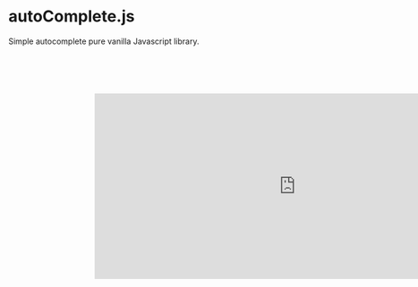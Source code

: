 # autoComplete.js
Simple autocomplete pure vanilla Javascript library.

<iframe
  src="https://carbon.now.sh/embed/?bg=rgba(255%2C255%2C255%2C1)&t=material&wt=none&l=javascript&ds=true&dsyoff=20px&dsblur=68px&wc=true&wa=true&pv=48px&ph=32px&ln=false&fm=Hack&fs=14px&lh=133%25&si=false&code=%252F%252F%2520The%2520app%2520instance%2520creator%250A%250Anew%2520autoComplete(%257B%250A%2509dataSrc%253A%2520grocery%252C%2509%2509%2509%252F%252F%2520Array%2520data%2520source%250A%2509placeHolder%253A%2520%2522Try%2520me%2520...%2522%252C%2509%252F%252F%2520Place%2520Holder%2520text%250A%2509maxNum%253A%252010%252C%2509%2509%2509%2509%2509%252F%252F%2520Max%2520number%2520of%2520results%250A%2509highlight%253A%2520true%252C%2509%2509%2509%252F%252F%2520Highlight%2520matching%2520results%250A%2509dataAttribute%253A%2520%257B%250A%2509%2509tag%253A%2520%2522set%2522%252C%2509%2509%2509%2509%252F%252F%2520Data%2520attribute%2520tag%250A%2509%2509value%253A%2520%2522value%2522%2509%2509%2509%252F%252F%2520Data%2520attribute%2520value%250A%2509%257D%252C%250A%2520%2520%250A%2509onSelection%253A%2520value%2520%253D%253E%2520%257B%250A%2520%2520%2520%2520%2520%2520%2509%252F%252F%2520Action%2520script%2520onClick%2520event%250A%2509%2509document.querySelector(%2522.selection%2522).innerHTML%2520%253D%2520value.id%253B%250A%2509%257D%250A%257D)%253B&es=2x&wm=false&ts=false"
  style="transform:scale(0.7); width:1024px; height:473px; border:0; overflow:hidden;"
  sandbox="allow-scripts allow-same-origin">
</iframe>